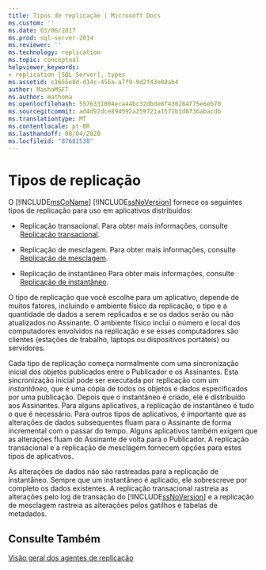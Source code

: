 ```yaml
---
title: Tipos de replicação | Microsoft Docs
ms.custom: ''
ms.date: 03/06/2017
ms.prod: sql-server-2014
ms.reviewer: ''
ms.technology: replication
ms.topic: conceptual
helpviewer_keywords:
- replication [SQL Server], types
ms.assetid: c1655e8d-d14c-455a-a7f9-9d2f43e88ab4
author: MashaMSFT
ms.author: mathoma
ms.openlocfilehash: 5576331004eca44bc32dbde8f430284f75e6eb70
ms.sourcegitcommit: ad4d92dce894592a259721a1571b1d8736abacdb
ms.translationtype: MT
ms.contentlocale: pt-BR
ms.lasthandoff: 08/04/2020
ms.locfileid: "87681538"
---
```

# <a name="types-of-replication"></a>Tipos de replicação
  O [!INCLUDE[msCoName](../../includes/msconame-md.md)] [!INCLUDE[ssNoVersion](../../includes/ssnoversion-md.md)] fornece os seguintes tipos de replicação para uso em aplicativos distribuídos:  
  
-   Replicação transacional. Para obter mais informações, consulte [Replicação transacional](transactional/transactional-replication.md).  
  
-   Replicação de mesclagem. Para obter mais informações, consulte [Replicação de mesclagem](merge/merge-replication.md).  
  
-   Replicação de instantâneo Para obter mais informações, consulte [Replicação de instantâneo](snapshot-replication.md).  
  
 O tipo de replicação que você escolhe para um aplicativo, depende de muitos fatores, incluindo o ambiente físico da replicação, o tipo e a quantidade de dados a serem replicados e se os dados serão ou não atualizados no Assinante. O ambiente físico inclui o número e local dos computadores envolvidos na replicação e se esses computadores são clientes (estações de trabalho, laptops ou dispositivos portáteis) ou servidores.  
  
 Cada tipo de replicação começa normalmente com uma sincronização inicial dos objetos publicados entre o Publicador e os Assinantes. Esta sincronização inicial pode ser executada por replicação com um *instantâneo*, que é uma cópia de todos os objetos e dados especificados por uma publicação. Depois que o instantâneo é criado, ele é distribuído aos Assinantes. Para alguns aplicativos, a replicação de instantâneo é tudo o que é necessário. Para outros tipos de aplicativos, é importante que as alterações de dados subsequentes fluam para o Assinante de forma incremental com o passar do tempo. Alguns aplicativos também exigem que as alterações fluam do Assinante de volta para o Publicador. A replicação transacional e a replicação de mesclagem fornecem opções para estes tipos de aplicativos.  
  
 As alterações de dados não são rastreadas para a replicação de instantâneo. Sempre que um instantâneo é aplicado, ele sobrescreve por completo os dados existentes. A replicação transacional rastreia as alterações pelo log de transação do [!INCLUDE[ssNoVersion](../../includes/ssnoversion-md.md)] e a replicação de mesclagem rastreia as alterações pelos gatilhos e tabelas de metadados.  
  
## <a name="see-also"></a>Consulte Também  
 [Visão geral dos agentes de replicação](agents/replication-agents-overview.md)  
  
  
